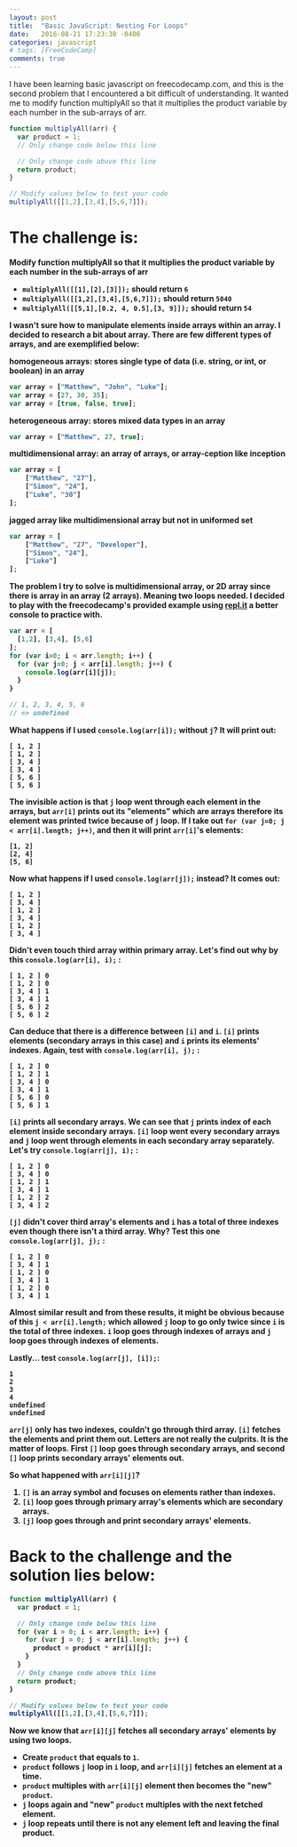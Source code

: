 ```yaml
---
layout: post
title:  "Basic JavaScript: Nesting For Loops"
date:   2016-08-21 17:23:30 -0400
categories: javascript
# tags: [FreeCodeCamp]
comments: true
---
```


I have been learning basic javascript on freecodecamp.com, and this is the second problem that I encountered a bit difficult of understanding. It wanted me to modify function multiplyAll so that it multiplies the product variable by each number in the sub-arrays of arr.

``` javascript
function multiplyAll(arr) {
  var product = 1;
  // Only change code below this line

  // Only change code above this line
  return product;
}

// Modify values below to test your code
multiplyAll([[1,2],[3,4],[5,6,7]]);
```

# The challenge is:

<strong>Modify function multiplyAll so that it multiplies the product variable by each number in the sub-arrays of arr

- `multiplyAll([[1],[2],[3]]);` should return `6`
- `multiplyAll([[1,2],[3,4],[5,6,7]]);` should return `5040`
- `multiplyAll([[5,1],[0.2, 4, 0.5],[3, 9]]);` should return `54`


I wasn't sure how to manipulate elements inside arrays within an array. I decided to research a bit about array. There are few different types of arrays, and are exemplified below:

homogeneous arrays: stores single type of data (i.e. string, or int, or boolean) in an array

``` javascript
var array = ["Matthew", "John", "Luke"];
var array = [27, 30, 35];
var array = [true, false, true];
```                

heterogeneous array: stores mixed data types in an array

``` javascript
var array = ["Matthew", 27, true];
```


multidimensional array: an array of arrays, or array-ception like inception

``` javascript
var array = [
    ["Matthew", "27"],
    ["Simon", "24"],
    ["Luke", "30"]
];
```

jagged array like multidimensional array but not in uniformed set

``` javascript
var array = [
    ["Matthew", "27", "Developer"],
    ["Simon", "24"],
    ["Luke"]
];
```

 The problem I try to solve is multidimensional array, or 2D array since there is array in an array (2 arrays). Meaning two loops needed. I decided to play with the freecodecamp's provided example using [repl.it][repl.it] a better console to practice with.

``` javascript
var arr = [
  [1,2], [3,4], [5,6]
];
for (var i=0; i < arr.length; i++) {
  for (var j=0; j < arr[i].length; j++) {
    console.log(arr[i][j]);
  }
}

// 1, 2, 3, 4, 5, 6
// => undefined
```

What happens if I used `console.log(arr[i]);` without `j`? It will print out:

```
[ 1, 2 ]
[ 1, 2 ]
[ 3, 4 ]
[ 3, 4 ]
[ 5, 6 ]
[ 5, 6 ]
```

The invisible action is that `j` loop went through each element in the arrays, but `arr[i]` prints out its "elements" which are arrays therefore its element was printed twice because of `j` loop. If I take out `for (var j=0; j < arr[i].length; j++)`, and then it will print `arr[i]`'s elements:

```
[1, 2]
[2, 4]
[5, 6]
```

Now what happens if I used `console.log(arr[j]);` instead? It comes out:

```
[ 1, 2 ]
[ 3, 4 ]
[ 1, 2 ]
[ 3, 4 ]
[ 1, 2 ]
[ 3, 4 ]
```

Didn't even touch third array within primary array. Let's find out why by this `console.log(arr[i], i);` :

```
[ 1, 2 ] 0
[ 1, 2 ] 0
[ 3, 4 ] 1
[ 3, 4 ] 1
[ 5, 6 ] 2
[ 5, 6 ] 2
```

 Can deduce that there is a difference between `[i]` and `i`. `[i]` prints elements (secondary arrays in this case) and `i` prints its elements' indexes. Again, test with `console.log(arr[i], j);` :

```
[ 1, 2 ] 0
[ 1, 2 ] 1
[ 3, 4 ] 0
[ 3, 4 ] 1
[ 5, 6 ] 0
[ 5, 6 ] 1
```

`[i]` prints all secondary arrays. We can see that `j` prints index of each element inside secondary arrays. `[i]` loop went every secondary arrays and `j` loop went through elements in each secondary array separately. Let's try `console.log(arr[j], i);` :

```
[ 1, 2 ] 0
[ 3, 4 ] 0
[ 1, 2 ] 1
[ 3, 4 ] 1
[ 1, 2 ] 2
[ 3, 4 ] 2
```

`[j]` didn't cover third array's elements and `i` has a total of three indexes even though there isn't a third array. Why? Test this one `console.log(arr[j], j);` :

```
[ 1, 2 ] 0
[ 3, 4 ] 1
[ 1, 2 ] 0
[ 3, 4 ] 1
[ 1, 2 ] 0
[ 3, 4 ] 1
```

Almost similar result and from these results, it might be obvious because of this `j < arr[i].length;` which allowed `j` loop to go only twice since `i` is the total of three indexes.  `i` loop goes through indexes of arrays and `j` loop goes through indexes of elements.

Lastly... test `console.log(arr[j], [i]);`:

```
1
2
3
4
undefined
undefined
```

`arr[j]` only has two indexes, couldn't go through third array. `[i]` fetches the elements and print them out. <strong> Letters are not really the culprits. It is the matter of loops.</strong> First `[]` loop goes through secondary arrays, and second `[]` loop prints secondary arrays' elements out.

So what happened with `arr[i][j]`?

1) `[]` is an array symbol and focuses on elements rather than indexes. <br>
2) `[i]` loop goes through primary array's elements which are secondary arrays.<br>
3) `[j]` loop goes through and print secondary arrays' elements.


# Back to the challenge and the solution lies below:

``` javascript
function multiplyAll(arr) {
  var product = 1;

  // Only change code below this line
  for (var i = 0; i < arr.length; i++) {
    for (var j = 0; j < arr[i].length; j++) {
      product = product * arr[i][j];
    }
  }
  // Only change code above this line
  return product;
}

// Modify values below to test your code
multiplyAll([[1,2],[3,4],[5,6,7]]);
```

Now we know that `arr[i][j]` fetches all secondary arrays' elements by using two loops.

- Create `product` that equals to `1`.
- `product` follows `j` loop in `i` loop, and `arr[i][j]` fetches an element at a time.
- `product` multiples with `arr[i][j]` element then becomes the "new" `product`.
- `j` loops again and "new" `product` multiples with the next fetched element.
- `j` loop repeats until there is not any element left and leaving the final product.

[repl.it]: https://www.repl.it
